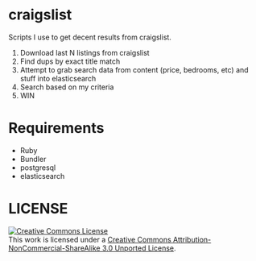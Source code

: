 # craigslist

Scripts I use to get decent results from craigslist.

1. Download last N listings from craigslist
2. Find dups by exact title match
3. Attempt to grab search data from content (price, bedrooms, etc) and stuff into elasticsearch
4. Search based on my criteria
5. WIN

# Requirements

* Ruby
* Bundler
* postgresql
* elasticsearch

# LICENSE

<a rel="license" href="http://creativecommons.org/licenses/by-nc-sa/3.0/"><img alt="Creative Commons License" style="border-width:0" src="http://i.creativecommons.org/l/by-nc-sa/3.0/88x31.png" /></a><br />This work is licensed under a <a rel="license" href="http://creativecommons.org/licenses/by-nc-sa/3.0/">Creative Commons Attribution-NonCommercial-ShareAlike 3.0 Unported License</a>.